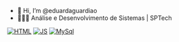 - 👋 Hi, I’m @eduardaguardiao
- 👩🏻‍💻 Análise e Desenvolvimento de Sistemas | SPTech



[![HTML]( https://img.shields.io/badge/HTML5-E34F26?style=for-the-badge&logo=html5&logoColor=white)]()
[![JS](https://img.shields.io/badge/JavaScript-323330?style=for-the-badge&logo=javascript&logoColor=F7DF1E)]()
[![MySql](https://img.shields.io/badge/MySQL-00000F?style=for-the-badge&logo=mysql&logoColor=white)]()
